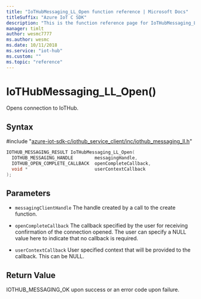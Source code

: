 ```yaml
---                             
title: "IoTHubMessaging_LL_Open function reference | Microsoft Docs" 
titleSuffix: "Azure IoT C SDK"            
description: "This is the function reference page for IoTHubMessaging_LL_Open() in the Azure IoT C SDK. This SDK is used with Azure IoT Hub and Azure IoT Hub Device Provisioning Service"            
manager: timlt                 
author: wesmc7777              
ms.author: wesmc               
ms.date: 10/11/2018                    
ms.service: "iot-hub"             
ms.custom: ""                
ms.topic: "reference"        
---                            
```


# IoTHubMessaging_LL_Open()

Opens connection to IoTHub.

## Syntax

\#include "[azure-iot-sdk-c/iothub_service_client/inc/iothub_messaging_ll.h](../iothub-messaging-ll-h.md)"  
```C
IOTHUB_MESSAGING_RESULT IoTHubMessaging_LL_Open(
  IOTHUB_MESSAGING_HANDLE        messagingHandle,
  IOTHUB_OPEN_COMPLETE_CALLBACK  openCompleteCallback,
  void *                         userContextCallback
);
```

## Parameters
* `messagingClientHandle` The handle created by a call to the create function. 

* `openCompleteCallback` The callback specified by the user for receiving confirmation of the connection opened. The user can specify a NULL value here to indicate that no callback is required. 

* `userContextCallback` User specified context that will be provided to the callback. This can be NULL.

## Return Value
IOTHUB_MESSAGING_OK upon success or an error code upon failure.

